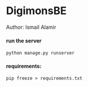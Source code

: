 # DigimonsBE


Author: Ismail Alamir

#### run the server
```
python manage.py runserver
```

#### requirements:
```
pip freeze > requirements.txt
```
